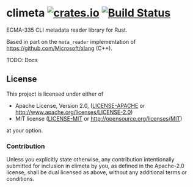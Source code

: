 # climeta [![crates.io](https://img.shields.io/crates/v/climeta.svg)](https://crates.io/crates/climeta) [![Build Status](https://dev.azure.com/Boddlnagg/climeta/_apis/build/status/Boddlnagg.climeta?branchName=master)](https://dev.azure.com/Boddlnagg/climeta/_build/latest?definitionId=1)
ECMA-335 CLI metadata reader library for Rust.

Based in part on the `meta_reader` implementation of https://github.com/Microsoft/xlang (C++).

TODO: Docs

## License

This project is licensed under either of

 * Apache License, Version 2.0, ([LICENSE-APACHE](LICENSE-APACHE) or
   http://www.apache.org/licenses/LICENSE-2.0)
 * MIT license ([LICENSE-MIT](LICENSE-MIT) or
   http://opensource.org/licenses/MIT)

at your option.

### Contribution

Unless you explicitly state otherwise, any contribution intentionally submitted
for inclusion in climeta by you, as defined in the Apache-2.0 license, shall be
dual licensed as above, without any additional terms or conditions.
